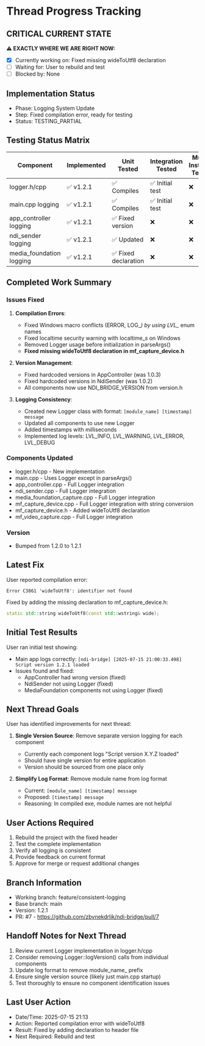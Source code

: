 # Thread Progress Tracking

## CRITICAL CURRENT STATE
**⚠️ EXACTLY WHERE WE ARE RIGHT NOW:**
- [x] Currently working on: Fixed missing wideToUtf8 declaration
- [ ] Waiting for: User to rebuild and test
- [ ] Blocked by: None

## Implementation Status
- Phase: Logging System Update
- Step: Fixed compilation error, ready for testing
- Status: TESTING_PARTIAL

## Testing Status Matrix
| Component | Implemented | Unit Tested | Integration Tested | Multi-Instance Tested | 
|-----------|------------|-------------|--------------------|-----------------------|
| logger.h/cpp | ✅ v1.2.1 | ✅ Compiles | ✅ Initial test | ❌ |
| main.cpp logging | ✅ v1.2.1 | ✅ Compiles | ✅ Initial test | ❌ |
| app_controller logging | ✅ v1.2.1 | ✅ Fixed version | ❌ | ❌ |
| ndi_sender logging | ✅ v1.2.1 | ✅ Updated | ❌ | ❌ |
| media_foundation logging | ✅ v1.2.1 | ✅ Fixed declaration | ❌ | ❌ |

## Completed Work Summary

### Issues Fixed
1. **Compilation Errors**: 
   - Fixed Windows macro conflicts (ERROR, LOG_*) by using LVL_* enum names
   - Fixed localtime security warning with localtime_s on Windows
   - Removed Logger usage before initialization in parseArgs()
   - **Fixed missing wideToUtf8 declaration in mf_capture_device.h**

2. **Version Management**:
   - Fixed hardcoded versions in AppController (was 1.0.3)
   - Fixed hardcoded versions in NdiSender (was 1.0.2)
   - All components now use NDI_BRIDGE_VERSION from version.h

3. **Logging Consistency**:
   - Created new Logger class with format: `[module_name] [timestamp] message`
   - Updated all components to use new Logger
   - Added timestamps with milliseconds
   - Implemented log levels: LVL_INFO, LVL_WARNING, LVL_ERROR, LVL_DEBUG

### Components Updated
- logger.h/cpp - New implementation
- main.cpp - Uses Logger except in parseArgs()
- app_controller.cpp - Full Logger integration
- ndi_sender.cpp - Full Logger integration
- media_foundation_capture.cpp - Full Logger integration
- mf_capture_device.cpp - Full Logger integration with string conversion
- mf_capture_device.h - Added wideToUtf8 declaration
- mf_video_capture.cpp - Full Logger integration

### Version
- Bumped from 1.2.0 to 1.2.1

## Latest Fix
User reported compilation error:
```
Error C3861 'wideToUtf8': identifier not found
```
Fixed by adding the missing declaration to mf_capture_device.h:
```cpp
static std::string wideToUtf8(const std::wstring& wide);
```

## Initial Test Results
User ran initial test showing:
- Main app logs correctly: `[ndi-bridge] [2025-07-15 21:00:33.498] Script version 1.2.1 loaded`
- Issues found and fixed:
  - AppController had wrong version (fixed)
  - NdiSender not using Logger (fixed)
  - MediaFoundation components not using Logger (fixed)

## Next Thread Goals
User has identified improvements for next thread:
1. **Single Version Source**: Remove separate version logging for each component
   - Currently each component logs "Script version X.Y.Z loaded"
   - Should have single version for entire application
   - Version should be sourced from one place only

2. **Simplify Log Format**: Remove module name from log format
   - Current: `[module_name] [timestamp] message`
   - Proposed: `[timestamp] message`
   - Reasoning: In compiled exe, module names are not helpful

## User Actions Required
1. Rebuild the project with the fixed header
2. Test the complete implementation
3. Verify all logging is consistent
4. Provide feedback on current format
5. Approve for merge or request additional changes

## Branch Information
- Working branch: feature/consistent-logging  
- Base branch: main
- Version: 1.2.1
- PR: #7 - https://github.com/zbynekdrlik/ndi-bridge/pull/7

## Handoff Notes for Next Thread
1. Review current Logger implementation in logger.h/cpp
2. Consider removing Logger::logVersion() calls from individual components
3. Update log format to remove module_name_ prefix
4. Ensure single version source (likely just main.cpp startup)
5. Test thoroughly to ensure no component identification issues

## Last User Action
- Date/Time: 2025-07-15 21:13
- Action: Reported compilation error with wideToUtf8
- Result: Fixed by adding declaration to header file
- Next Required: Rebuild and test
